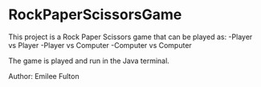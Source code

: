 # RockPaperScissorsGame

This project is a Rock Paper Scissors game that can be played as:
	-Player vs Player
	-Player vs Computer
	-Computer vs Computer

The game is played and run in the Java terminal. 

Author:
	Emilee Fulton

